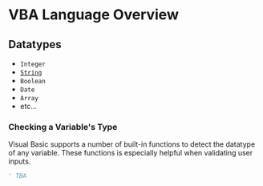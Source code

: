 # VBA Language Overview

## Datatypes

  + `Integer`
  + [`String`](datatypes/strings.md)
  + `Boolean`
  + `Date`
  + `Array`
  + etc...

### Checking a Variable's Type

Visual Basic supports a number of built-in functions to detect the datatype of any variable. These functions is especially helpful when validating user inputs.

```vb
' TBA
```
